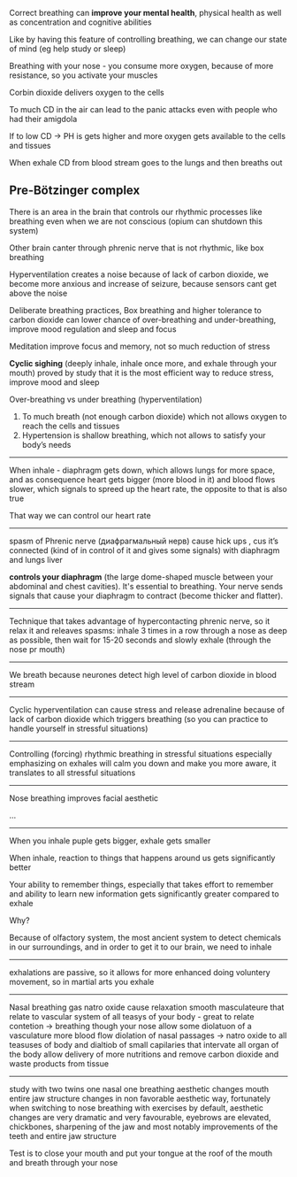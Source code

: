 Correct breathing can **improve your mental health**, physical health as well as concentration and cognitive abilities 

Like by having this feature of controlling breathing, we can change our state of mind (eg help study or sleep)

Breathing with your nose - you consume more oxygen, because of more resistance, so you activate your muscles 

Corbin dioxide delivers oxygen to the cells 

To much CD in the air can lead to the panic attacks even with people who had their amigdola 

If to low CD → PH is gets higher and more oxygen gets available to the cells and tissues 

When exhale CD from blood stream goes to the lungs and then breaths out

## Pre-Bötzinger complex

There is an area in the brain that controls our rhythmic processes like breathing even when we are not conscious (opium can shutdown this system)

Other brain canter through phrenic nerve that is not rhythmic, like box breathing

Hyperventilation creates a noise because of lack of carbon dioxide, we become more anxious and increase of seizure, because sensors cant get above the noise 

Deliberate breathing practices, Box breathing and higher tolerance to carbon dioxide can lower chance of over-breathing and under-breathing, improve mood regulation and sleep and focus

Meditation improve focus and memory, not so much reduction of stress 

**Cyclic sighing** (deeply inhale, inhale once more, and exhale through your mouth) proved by study that it is the most efficient way to reduce stress, improve mood and sleep

Over-breathing vs under breathing (hyperventilation) 

1. To much breath (not enough carbon dioxide) which not allows oxygen to reach the cells and tissues
2. Hypertension is shallow breathing, which not allows to satisfy your body’s needs 

---

When inhale - diaphragm gets down, which allows lungs for more space, and as consequence heart gets bigger (more blood in it) and blood flows slower, which signals to spreed up the heart rate, the opposite to that is also true

That way we can control our heart rate

---

spasm of Phrenic nerve (диафрагмальный нерв) cause hick ups , cus it’s connected (kind of in control of it and gives some signals) with diaphragm and lungs liver

**controls your diaphragm** (the large dome-shaped muscle between your abdominal and chest cavities). It's essential to breathing. Your nerve sends signals that cause your diaphragm to contract (become thicker and flatter).

---

Technique that takes advantage of hypercontacting phrenic nerve, so it relax it and releaves spasms: inhale 3 times in a row through a nose as deep as possible, then wait for 15-20 seconds and slowly exhale (through the nose pr mouth)

---

We breath because neurones detect high level of carbon dioxide in blood stream 

---

Cyclic hyperventilation can cause stress and release adrenaline because of lack of carbon dioxide which triggers breathing (so you can practice to handle yourself in stressful situations)

---

Controlling (forcing) rhythmic breathing in stressful situations especially emphasizing on exhales will calm you down and make you more aware, it translates to all stressful situations 

---

Nose breathing improves facial aesthetic 

…

---

When you inhale puple gets bigger, exhale gets smaller 

When inhale, reaction to things that happens around us gets significantly better

Your ability to remember things, especially that takes effort to remember and ability to learn new information gets significantly greater compared to exhale

Why?

Because of olfactory system, the most ancient system to detect chemicals in our surroundings, and in order to get it to our brain, we need to inhale 

---

exhalations are passive, so it allows for more enhanced doing voluntery movement, so in martial arts you exhale

---

Nasal breathing gas natro oxide cause relaxation smooth masculateure that relate to vascular system of all teasys of your body - great to relate contetion → breathing though your nose allow some diolatuon of a vasculature more blood flow diolation of nasal passages → natro oxide to all teasuses of body and dialtiob of small capilaries that intervate all organ of the body allow delivery of more nutritions and remove carbon dioxide and waste products from tissue

---

study with two twins one nasal one breathing aesthetic changes mouth entire jaw structure changes in non favorable aesthetic way, fortunately when switching to nose breathing with exercises by default, aesthetic changes are very dramatic and very favourable, eyebrows are elevated, chickbones, sharpening of the jaw and most notably improvements of the teeth and entire jaw structure 

Test is to close your mouth and put your tongue at the roof of the mouth and breath through your nose